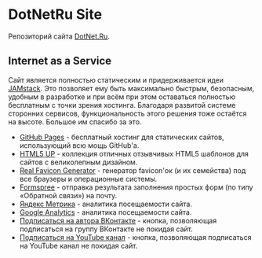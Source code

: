 # DotNetRu Site

Репозиторий сайта [DotNet.Ru](https://DotNet.Ru).

## Internet as a Service

Сайт является полностью статическим и придерживается идеи [JAMstack](https://jamstack.org/). Это позволяет ему быть максимально
быстрым, безопасным, удобным в разработке и при всём при этом оставаться полностью бесплатным с точки зрения хостинга. Благодаря
развитой системе сторонних сервисов, функциональность этого решения тоже остаётся на высоте. Большое им спасибо за это.

- [GitHub Pages](https://pages.github.com/) - бесплатный хостинг для статических сайтов, использующий всю мощь GitHub'а.
- [HTML5 UP](https://html5up.net/) - коллекция отличных отзывчивых HTML5 шаблонов для сайтов с великолепным дизайном.
- [Real Favicon Generator](https://RealFaviconGenerator.net/) - генератор favicon'ок (и их семейства) под все браузеры и операционные системы.
- [Formspree](https://formspree.io/) - отправка результата заполнения простых форм (по типу «Обратной связи») на почту.
- [Яндекс Метрика](https://metrika.yandex.ru/) - аналитика посещаемости сайта.
- [Google Analytics](https://analytics.google.com/) - аналитика посещаемости сайта.
- [Подписаться на автора ВКонтакте](https://vk.com/dev/Subscribe) - кнопка, позволяющая подписаться на группу ВКонтакте не покидая сайт.
- [Подписаться на YouTube канал](https://developers.google.com/youtube/youtube_subscribe_button) - кнопка, позволяющая подписаться на YouTube канал не покидая сайт.
